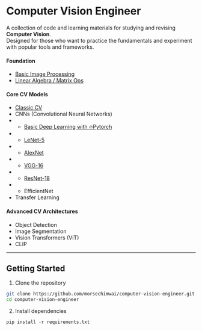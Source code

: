 # Computer Vision Engineer

A collection of code and learning materials for studying and revising **Computer Vision**.  
Designed for those who want to practice the fundamentals and experiment with popular tools and frameworks.

#### Foundation

- [Basic Image Processing](./notebooks/image-processing.ipynb)
- [Linear Algebra / Matrix Ops](./notebooks/linear-algebra-matrix-ops.ipynb)

#### Core CV Models

- [Classic CV](./notebooks/classic-cv.ipynb)
- CNNs (Convolutional Neural Networks)
- - [Basic Deep Learning with 🔥Pytorch](./notebooks/basic-pytorch-dl.ipynb)
- - [LeNet-5](./notebooks/cnn-lenet-5.ipynb)
- - [AlexNet](./notebooks/cnn-alexnet.ipynb)
- - [VGG-16](./notebooks/cnn-vgg-16.ipynb)
- - [ResNet-18](./notebooks/cnn-resnet-18.ipynb)
- - EfficientNet
- Transfer Learning

#### Advanced CV Architectures

- Object Detection
- Image Segmentation
- Vision Transformers (ViT)
- CLIP

---

## Getting Started

1. Clone the repository

```bash
git clone https://github.com/morsechimwai/computer-vision-engineer.git
cd computer-vision-engineer
```

2. Install dependencies

```
pip install -r requirements.txt
```